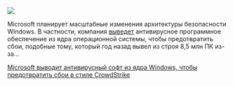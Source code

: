 <!--2025-06-27 11:27:49-->
<div class="yb">
  <div class="rss habr"><img src="https://habrastorage.org/webt/bt/ob/nz/btobnzyvxxc5wk7ilgaehss513a.jpeg" /><p>Microsoft планирует масштабные изменения архитектуры безопасности Windows. В частности, компания <a href="https://www.theverge.com/news/692637/microsoft-windows-kernel-antivirus-changes" rel="noopener noreferrer nofollow">выведет</a> антивирусное программное обеспечение из ядра операционной системы, чтобы предотвратить сбои, подобные тому, который год назад вывел из строя 8,5 млн ПК из-за... <p class="titl"><a href="https://habr.com/ru/news/922564/?utm_source=habrahabr&utm_medium=rss&utm_campaign=922564">Microsoft выводит антивирусный софт из ядра Windows, чтобы предотвратить сбои в стиле CrowdStrike</a></p></div>
</div>
